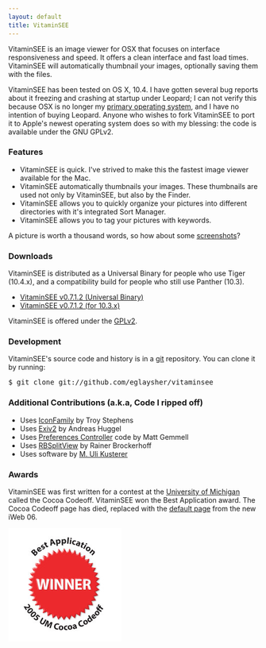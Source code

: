 ```yaml
---
layout: default
title: VitaminSEE
---
```


VitaminSEE is an image viewer for OSX that focuses on interface responsiveness
and speed. It offers a clean interface and fast load times. VitaminSEE will
automatically thumbnail your images, optionally saving them with the files.

VitaminSEE has been tested on OS X, 10.4. I have gotten several bug reports
about it freezing and crashing at startup under Leopard; I can not verify this
because OSX is no longer my <a href="http://www.ubuntu.com">primary operating
system</a>, and I have no intention of buying Leopard. Anyone who wishes
to fork VitaminSEE to port it to Apple's newest operating system does so with
my blessing: the code is available under the GNU GPLv2.

### Features
- VitaminSEE is quick. I've strived to make this the fastest image viewer
  available for the Mac.
- VitaminSEE automatically thumbnails your images. These thumbnails are used
  not only by VitaminSEE, but also by the Finder.
- VitaminSEE allows you to quickly organize your pictures into different
  directories with it's integrated Sort Manager.
- VitaminSEE allows you to tag your pictures with keywords.

A picture is worth a thousand words, so how about some <a
href="screenshots.html">screenshots</a>?

### Downloads

VitaminSEE is distributed as a Universal Binary for people who use Tiger
(10.4.x), and a compatibility build for people who still use Panther
(10.3).

<ul>
<li><a href="http://elliotglaysher.org/Releases/VitaminSEE 0.7.1.2.dmg">VitaminSEE v0.7.1.2 (Universal
  Binary)</a></li>
<li><a href="http://elliotglaysher.org/Releases/VitaminSEE 0.7.1.2-Panther.dmg">VitaminSEE v0.7.1.2 (for 10.3.x)</a></li>
</ul>

VitaminSEE is offered under the <a
href="http://www.gnu.org/copyleft/gpl.html">GPLv2</a>.

### Development

<p>VitaminSEE's source code and history is in a <a href="http://git-scm.com">git</a> repository. You can clone it by running:
<pre>$ git clone git://github.com/eglaysher/vitaminsee</pre>
</p>

### Additional Contributions (a.k.a, Code I ripped off)
- Uses <a href="http://homepage.mac.com/troy_stephens/software/objects/IconFamily/">IconFamily</a> by Troy Stephens
- Uses <a href="http://home.arcor.de/ahuggel/exiv2">Exiv2</a> by Andreas Huggel
- Uses <a href="http://iratescotsman.com/products/source/">Preferences Controller</a> code by Matt Gemmell
- Uses <a href="http://www.brockerhoff.net/src/rbs.html">RBSplitView</a> by Rainer Brockerhoff
- Uses software by <a href="http://www.zathras.de/angelweb/sourcecode.htm">M. Uli Kusterer</a>

### Awards

VitaminSEE was first written for a contest at the <a
href="http://www.umich.edu">University of Michigan</a> called the Cocoa
Codeoff. VitaminSEE won the Best Application award. The Cocoa Codeoff page has
died, replaced with the <a
href="http://www-personal.umich.edu/~myapple">default page</a> from the new
iWeb 06.

<img id="image18" src="data/umcc_winner.jpg" alt="UMCC Badge" />
